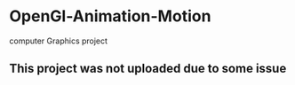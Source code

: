 # OpenGl-Animation-Motion
computer Graphics project

## This project was not  uploaded due to some issue
